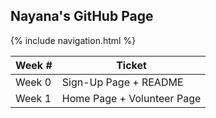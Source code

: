 ## Nayana's GitHub Page
{% include navigation.html %}


|Week #|Ticket|
|----|---------|
|Week 0|Sign-Up Page + README|
|Week 1|Home Page + Volunteer Page|
